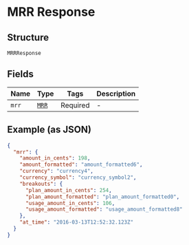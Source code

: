 
# MRR Response

## Structure

`MRRResponse`

## Fields

| Name | Type | Tags | Description |
|  --- | --- | --- | --- |
| `mrr` | [`MRR`](../../doc/models/mrr.md) | Required | - |

## Example (as JSON)

```json
{
  "mrr": {
    "amount_in_cents": 198,
    "amount_formatted": "amount_formatted6",
    "currency": "currency4",
    "currency_symbol": "currency_symbol2",
    "breakouts": {
      "plan_amount_in_cents": 254,
      "plan_amount_formatted": "plan_amount_formatted0",
      "usage_amount_in_cents": 106,
      "usage_amount_formatted": "usage_amount_formatted8"
    },
    "at_time": "2016-03-13T12:52:32.123Z"
  }
}
```

